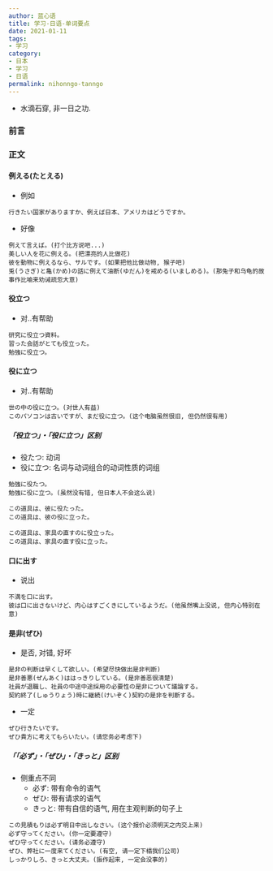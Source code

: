 ```yaml
---
author: 蓝心语
title: 学习-日语-单词要点
date: 2021-01-11 
tags:
- 学习
category: 
- 日本
- 学习
- 日语
permalink: nihonngo-tanngo
---
```

- 水滴石穿, 非一日之功.
<!-- more -->

### 前言

### 正文
#### 例える(たとえる)
- 例如

```
行きたい国家がありますか、例えば日本、アメリカはどうですか。

```

- 好像

```
例えて言えば。(打个比方说吧...)
美しい人を花に例える。(把漂亮的人比做花)
彼を動物に例えるなら、サルです。(如果把他比做动物, 猴子吧)
兎(うさぎ)と亀(かめ)の話に例えて油断(ゆだん)を戒める(いましめる)。(那兔子和乌龟的故事作比喻来劝诫疏忽大意)
```

#### 役立つ
- 对..有帮助

```
研究に役立つ資料。
習った会話がとても役立った。
勉強に役立つ。
```

#### 役に立つ
- 对..有帮助

```
世の中の役に立つ。(对世人有益)
このパソコンは古いですが、まだ役に立つ。(这个电脑虽然很旧, 但仍然很有用)
```

##### 「役立つ」・「役に立つ」区别
- 役たつ: 动词
- 役に立つ: 名词与动词组合的动词性质的词组

```
勉強に役たつ。
勉強に役に立つ。(虽然没有错, 但日本人不会这么说)

この道具は、彼に役たった。
この道具は、彼の役に立った。

この道具は、家具の直すのに役立った。
この道具は、家具の直す役に立った。

```

#### 口に出す
- 说出

```
不満を口に出す。
彼は口に出さないけど、内心はすごくきにしているようだ。(他虽然嘴上没说, 但内心特别在意)

```

#### 是非(ぜひ)
- 是否, 对错, 好坏

```
是非の判断は早くして欲しい。(希望尽快做出是非判断)
是非善悪(ぜんあく)ははっきりしている。(是非善恶很清楚)
社員が退職し、社員の中途中途採用の必要性の是非について議論する。
契約終了(しゅうりょう)時に継続(けいぞく)契約の是非を判断する。

```

- 一定

```
ぜひ行きたいです。
ぜひ貴方に考えてもらいたい。(请您务必考虑下)
```

##### 「「必ず」・「ぜひ」・「きっと」区别
- 侧重点不同
  - 必ず: 带有命令的语气
  - ぜひ: 带有请求的语气
  - きっと: 带有自信的语气, 用在主观判断的句子上

```
この見積もりは必ず明日中出しなさい。(这个报价必须明天之内交上来)
必ず守ってください。(你一定要遵守)
ぜひ守ってください。(请务必遵守)
ぜひ、弊社に一度来てください。(有空, 请一定下榻我们公司)
しっかりしろ、きっと大丈夫。(振作起来, 一定会没事的)

```